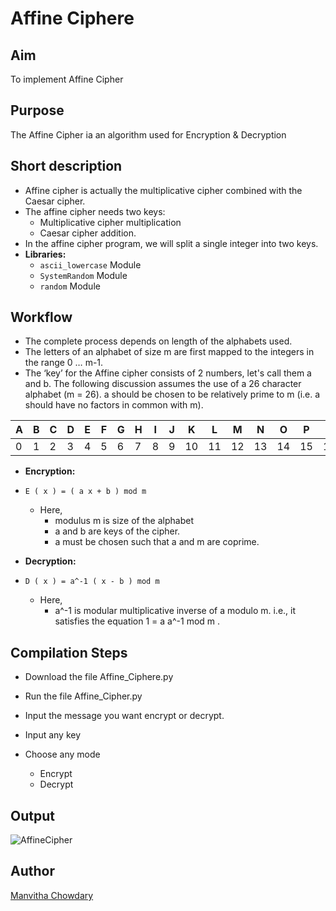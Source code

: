 # Affine Ciphere
## Aim
To implement Affine Cipher

## Purpose
The Affine Cipher ia an algorithm used for Encryption & Decryption

## Short description
- Affine cipher is actually the multiplicative cipher combined with the Caesar cipher.
- The affine cipher needs two keys: 
    - Multiplicative cipher multiplication 
    - Caesar cipher addition.
- In the affine cipher program, we will split a single integer into two keys.
- **Libraries:**
    - `ascii_lowercase` Module
    - `SystemRandom` Module
    - `random` Module
    
## Workflow
- The complete process depends on length of the alphabets used.
- The letters of an alphabet of size m are first mapped to the integers in the range 0 … m-1.
- The ‘key’ for the Affine cipher consists of 2 numbers, let's call them a and b. The following discussion assumes the use of a 26 character alphabet (m = 26). a should be chosen to be relatively prime to m (i.e. a should have no factors in common with m).

|A|B|C|D|E|F|G|H|I|J|K|L|M|N|O|P|Q|R|S|T|U|V|W|X|Y|Z|
|-|-|-|-|-|-|-|-|-|-|-|-|-|-|-|-|-|-|-|-|-|-|-|-|-|-|
|0|1|2|3|4|5|6|7|8|9|10|11|12|13|14|15|16|17|18|19|20|21|22|23|24|25|

- **Encryption:**
- `E ( x ) = ( a x + b ) mod m` 
    - Here,
        - modulus m is size of the alphabet
        - a and b are keys of the cipher.
        - a must be chosen such that a and m are coprime.
        
- **Decryption:**
- `D ( x ) = a^-1 ( x - b ) mod m`
    - Here,
        - a^-1 is modular multiplicative inverse of a modulo m. i.e., it satisfies the equation 1 = a a^-1 mod m .

## Compilation Steps
 - Download the file Affine_Ciphere.py

- Run the file Affine_Cipher.py

- Input the message you want encrypt or decrypt.

- Input any key
- Choose any mode
    - Encrypt
    - Decrypt



## Output
![AffineCipher](https://user-images.githubusercontent.com/85128689/127323297-7d314cda-69b2-4a00-afbe-7a4a0223bfb6.png)




## Author
[Manvitha Chowdary](https://github.com/manvitha3579)
